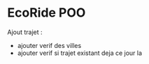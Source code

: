 # EcoRide POO


Ajout trajet : 
- ajouter verif des villes
- ajouter verif si trajet existant deja ce jour la